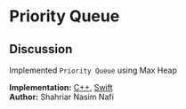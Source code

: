 # Priority Queue

## Discussion
Implemented `Priority Queue` using Max Heap


__Implementation:__ [C++](../PriorityQueue/CPP/PriorityQueue.cpp), [Swift](../PriorityQueue/Swift/PriorityQueue.swift) <br>
__Author:__ Shahriar Nasim Nafi

